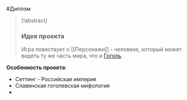 #Диплом
> [!abstract] 
> ### Идея проекта
> Игра повествует о [[Персонажи]] - человеке, который может видеть ту же часть мира, что и [Гоголь](https://ru.wikipedia.org/wiki/Гоголь,_Николай_Васильевич). 

**Особенность проекта**:
- Сеттинг - Российская империя
- Славянская гоголевская мифология
- 